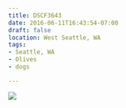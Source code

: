 ```yaml
---
title: DSCF3643
date: 2016-06-11T16:43:54-07:00
draft: false
location: West Seattle, WA
tags:
- Seattle, WA
- Olives
- dogs

---
```

![](https://d17enza3bfujl8.cloudfront.net/DSCF3643.jpg)
